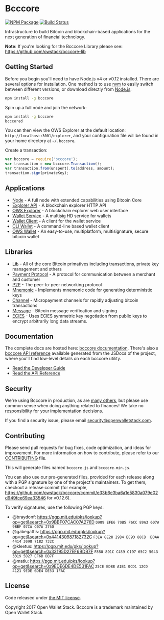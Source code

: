 Bcccore
=======

[![NPM Package](https://img.shields.io/npm/v/bcccore.svg?style=flat-square)](https://www.npmjs.org/package/bcccore)
[![Build Status](https://img.shields.io/travis/owstack/bcccore.svg?branch=master&style=flat-square)](https://travis-ci.org/owstack/bcccore)

Infrastructure to build Bitcoin and blockchain-based applications for the next generation of financial technology.

**Note:** If you're looking for the Bcccore Library please see: https://github.com/owstack/bcccore-lib

## Getting Started

Before you begin you'll need to have Node.js v4 or v0.12 installed. There are several options for installation. One method is to use [nvm](https://github.com/creationix/nvm) to easily switch between different versions, or download directly from [Node.js](https://nodejs.org/).

```bash
npm install -g bcccore
```

Spin up a full node and join the network:

```bash
npm install -g bcccore
bcccored
```

You can then view the OWS Explorer at the default location: `http://localhost:3001/explorer`, and your configuration file will be found in your home directory at `~/.bcccore`.

Create a transaction:
```js
var bcccore = require('bcccore');
var transaction = new bcccore.Transaction();
var transaction.from(unspent).to(address, amount);
transaction.sign(privateKey);
```

## Applications

- [Node](https://github.com/owstack/bcccore-node) - A full node with extended capabilities using Bitcoin Core
- [Explorer API](https://github.com/owstack/bcccore-explorer-api) - A blockchain explorer HTTP API
- [OWS Explorer](https://github.com/owstack/ows-explorer) - A blockchain explorer web user interface
- [Wallet Service](https://github.com/owstack/bcccore-wallet-service) - A multisig HD service for wallets
- [Wallet Client](https://github.com/owstack/bcccore-wallet-client) - A client for the wallet service
- [CLI Wallet](https://github.com/owstack/bcccore-wallet) - A command-line based wallet client
- [OWS Wallet](https://github.com/owstack/copay) - An easy-to-use, multiplatform, multisignature, secure bitcoin wallet

## Libraries

- [Lib](https://github.com/owstack/bcccore-lib) - All of the core Bitcoin primatives including transactions, private key management and others
- [Payment Protocol](https://github.com/owstack/bcccore-payment-protocol) - A protocol for communication between a merchant and customer
- [P2P](https://github.com/owstack/bcccore-p2p) - The peer-to-peer networking protocol
- [Mnemonic](https://github.com/owstack/bcccore-mnemonic) - Implements mnemonic code for generating deterministic keys
- [Channel](https://github.com/owstack/bcccore-channel) - Micropayment channels for rapidly adjusting bitcoin transactions
- [Message](https://github.com/owstack/bcccore-message) - Bitcoin message verification and signing
- [ECIES](https://github.com/owstack/bcccore-ecies) - Uses ECIES symmetric key negotiation from public keys to encrypt arbitrarily long data streams.

## Documentation

The complete docs are hosted here: [bcccore documentation](http://bcccore.io/guide/). There's also a [bcccore API reference](http://bcccore.io/api/) available generated from the JSDocs of the project, where you'll find low-level details on each bcccore utility.

- [Read the Developer Guide](http://bcccore.io/guide/)
- [Read the API Reference](http://bcccore.io/api/)

## Security

We're using Bcccore in production, as are [many others](http://bcccore.io#projects), but please use common sense when doing anything related to finances! We take no responsibility for your implementation decisions.

If you find a security issue, please email security@openwalletstack.com.

## Contributing

Please send pull requests for bug fixes, code optimization, and ideas for improvement. For more information on how to contribute, please refer to our [CONTRIBUTING](https://github.com/owstack/bcccore/blob/master/CONTRIBUTING.md) file.

This will generate files named `bcccore.js` and `bcccore.min.js`.

You can also use our pre-generated files, provided for each release along with a PGP signature by one of the project's maintainers. To get them, checkout a release commit (for example, https://github.com/owstack/bcccore/commit/e33b6e3ba6a1e5830a079e02d949fce69ea33546 for v0.12.6).

To verify signatures, use the following PGP keys:
- @braydonf: https://pgp.mit.edu/pks/lookup?op=get&search=0x9BBF07CAC07A276D `D909 EFE6 70B5 F6CC 89A3 607A 9BBF 07CA C07A 276D`
- @gabegattis: https://pgp.mit.edu/pks/lookup?op=get&search=0x441430987182732C `F3EA 8E28 29B4 EC93 88CB  B0AA 4414 3098 7182 732C`
- @kleetus: https://pgp.mit.edu/pks/lookup?op=get&search=0x33195D27EF6BDB7F `F8B0 891C C459 C197 65C2 5043 3319 5D27 EF6B DB7F`
- @matiu: https://pgp.mit.edu/pks/lookup?op=get&search=0x9EDE6DE4DE531FAC `25CE ED88 A1B1 0CD1 12CD  4121 9EDE 6DE4 DE53 1FAC`

## License

Code released under [the MIT license](https://github.com/owstack/bcccore/blob/master/LICENSE).

Copyright 2017 Open Wallet Stack. Bcccore is a trademark maintained by Open Wallet Stack.
